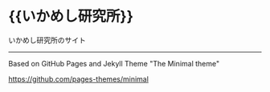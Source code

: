 # {{いかめし研究所}}
いかめし研究所のサイト

---

Based on GitHub Pages and Jekyll Theme "The Minimal theme"

https://github.com/pages-themes/minimal